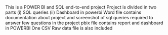 This is a POWER BI and SQL end-to-end project
Project is divided in two parts (i) SQL queries (ii) Dashboard in powerbi
Word file contains documentation about project and screenshot of sql queries required to answer few questions in the project
pbix file contains report and dashboard in POWERBI
One CSV Raw data file is also included
